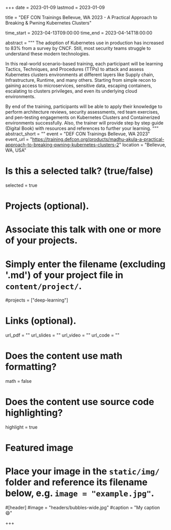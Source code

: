 +++
date = 2023-01-09
lastmod = 2023-01-09

title = "DEF CON Trainings Bellevue, WA 2023 - A Practical Approach to Breaking & Pwning Kubernetes Clusters"

time_start = 2023-04-13T09:00:00
time_end = 2023-04-14T18:00:00

abstract = """
The adoption of Kubernetes use in production has increased to 83% from a survey by CNCF. Still, most security teams struggle to understand these modern technologies.

In this real-world scenario-based training, each participant will be learning Tactics, Techniques, and Procedures (TTPs) to attack and assess Kubernetes clusters environments at different layers like Supply chain, Infrastructure, Runtime, and many others. Starting from simple recon to gaining access to microservices, sensitive data, escaping containers, escalating to clusters privileges, and even its underlying cloud environments.

By end of the training, participants will be able to apply their knowledge to perform architecture reviews, security assessments, red team exercises, and pen-testing engagements on Kubernetes Clusters and Containerized environments successfully.  Also, the trainer will provide step by step guide (Digital Book) with resources and references to further your learning.
"""
abstract_short = ""
event = "DEF CON Trainings Bellevue, WA 2023"
event_url = "https://training.defcon.org/products/madhu-akula-a-practical-approach-to-breaking-pwning-kubernetes-clusters-2"
location = "Bellevue, WA, USA"

# Is this a selected talk? (true/false)
selected = true

# Projects (optional).
#   Associate this talk with one or more of your projects.
#   Simply enter the filename (excluding '.md') of your project file in `content/project/`.
#projects = ["deep-learning"]

# Links (optional).
url_pdf = ""
url_slides = ""
url_video = ""
url_code = ""

# Does the content use math formatting?
math = false

# Does the content use source code highlighting?
highlight = true

# Featured image
# Place your image in the `static/img/` folder and reference its filename below, e.g. `image = "example.jpg"`.

#[header]
#image = "headers/bubbles-wide.jpg"
#caption = "My caption :smile:"

+++
